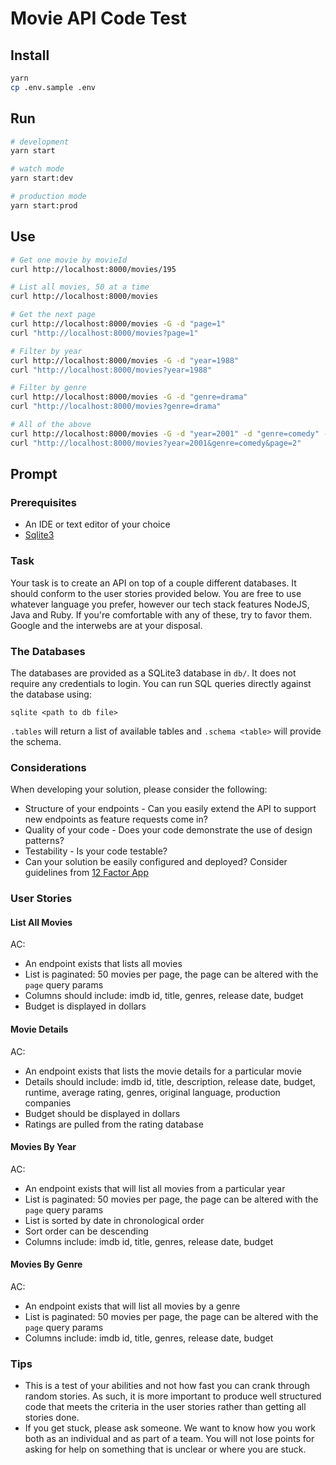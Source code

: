# Movie API Code Test

## Install

```bash
yarn
cp .env.sample .env
```

## Run

```bash
# development
yarn start

# watch mode
yarn start:dev

# production mode
yarn start:prod
```

## Use

```bash
# Get one movie by movieId
curl http://localhost:8000/movies/195

# List all movies, 50 at a time
curl http://localhost:8000/movies

# Get the next page
curl http://localhost:8000/movies -G -d "page=1"
curl "http://localhost:8000/movies?page=1"

# Filter by year
curl http://localhost:8000/movies -G -d "year=1988"
curl "http://localhost:8000/movies?year=1988"

# Filter by genre
curl http://localhost:8000/movies -G -d "genre=drama"
curl "http://localhost:8000/movies?genre=drama"

# All of the above
curl http://localhost:8000/movies -G -d "year=2001" -d "genre=comedy" -d "page=2"
curl "http://localhost:8000/movies?year=2001&genre=comedy&page=2"
```

## Prompt

### Prerequisites

-   An IDE or text editor of your choice
-   [Sqlite3](http://www.sqlitetutorial.net/)

### Task

Your task is to create an API on top of a couple different databases. It should conform to the user stories provided below. You are free to use whatever language you prefer, however our tech stack features NodeJS, Java and Ruby. If you're comfortable with any of these, try to favor them. Google and the interwebs are at your disposal.

### The Databases

The databases are provided as a SQLite3 database in `db/`. It does not require any credentials to login. You can run SQL queries directly against the database using:

```
sqlite <path to db file>
```

`.tables` will return a list of available tables and `.schema <table>` will provide the schema.

### Considerations

When developing your solution, please consider the following:

-   Structure of your endpoints - Can you easily extend the API to support new endpoints as feature requests come in?
-   Quality of your code - Does your code demonstrate the use of design patterns?
-   Testability - Is your code testable?
-   Can your solution be easily configured and deployed? Consider guidelines from [12 Factor App](http://12factor.net/)

### User Stories

#### List All Movies

AC:

-   An endpoint exists that lists all movies
-   List is paginated: 50 movies per page, the page can be altered with the `page` query params
-   Columns should include: imdb id, title, genres, release date, budget
-   Budget is displayed in dollars

#### Movie Details

AC:

-   An endpoint exists that lists the movie details for a particular movie
-   Details should include: imdb id, title, description, release date, budget, runtime, average rating, genres, original language, production companies
-   Budget should be displayed in dollars
-   Ratings are pulled from the rating database

#### Movies By Year

AC:

-   An endpoint exists that will list all movies from a particular year
-   List is paginated: 50 movies per page, the page can be altered with the `page` query params
-   List is sorted by date in chronological order
-   Sort order can be descending
-   Columns include: imdb id, title, genres, release date, budget

#### Movies By Genre

AC:

-   An endpoint exists that will list all movies by a genre
-   List is paginated: 50 movies per page, the page can be altered with the `page` query params
-   Columns include: imdb id, title, genres, release date, budget

### Tips

-   This is a test of your abilities and not how fast you can crank through random stories. As such, it is more important to produce well structured code that meets the criteria in the user stories rather than getting all stories done.
-   If you get stuck, please ask someone. We want to know how you work both as an individual and as part of a team. You will not lose points for asking for help on something that is unclear or where you are stuck.
